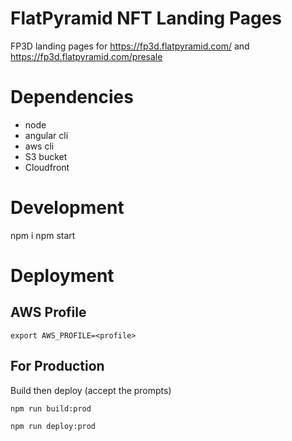 # FlatPyramid NFT Landing Pages

FP3D landing pages for https://fp3d.flatpyramid.com/ and https://fp3d.flatpyramid.com/presale

# Dependencies

* node
* angular cli
* aws cli
* S3 bucket
* Cloudfront

# Development

npm i
npm start

# Deployment

## AWS Profile

```export AWS_PROFILE=<profile>```

## For Production

Build then deploy (accept the prompts)

```
npm run build:prod

npm run deploy:prod

```
